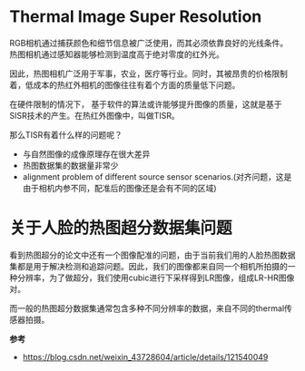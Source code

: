 # Thermal Image Super Resolution

RGB相机通过捕获颜色和细节信息被广泛使用，而其必须依靠良好的光线条件。
热图相机通过感知器能够检测到温度高于绝对零度的红外光。

因此，热图相机广泛用于军事，农业，医疗等行业。同时，其被昂贵的价格限制着，低成本的热红外相机的图像往往有着个方面的质量低下问题。

在硬件限制的情况下， 基于软件的算法或许能够提升图像的质量，这就是基于SISR技术的产生。在热红外图像中，叫做TISR。


那么TISR有着什么样的问题呢？

+ 与自然图像的成像原理存在很大差异
+ 热图数据集的数据量非常少
+ alignment problem of different source sensor scenarios.(对齐问题，这是由于相机内参不同，配准后的图像还是会有不同的区域)


# 关于人脸的热图超分数据集问题

看到热图超分的论文中还有一个图像配准的问题，由于当前我们用的人脸热图数据集都是用于解决检测和追踪问题。因此，我们的图像都来自同一个相机所拍摄的一种分辨率，为了做超分，我们使用cubic进行下采样得到LR图像，组成LR-HR图像对。

而一般的热图超分数据集通常包含多种不同分辨率的数据，来自不同的thermal传感器拍摄。



**参考**

+ https://blog.csdn.net/weixin_43728604/article/details/121540049
